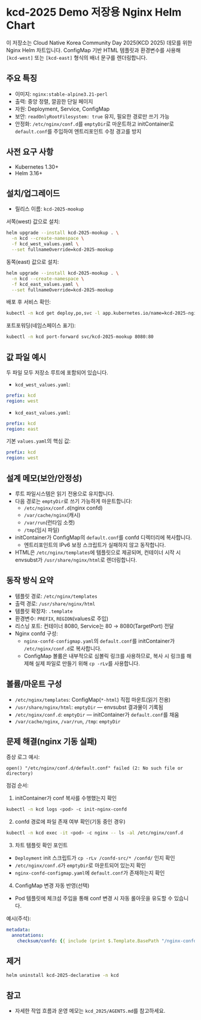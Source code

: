 # kcd-2025 Demo 저장용 Nginx Helm Chart

이 저장소는 Cloud Native Korea Community Day 2025(KCD 2025) 데모를 위한
Nginx Helm 차트입니다. ConfigMap 기반 HTML 템플릿과 환경변수를 사용해
`[kcd-west]` 또는 `[kcd-east]` 형식의 배너 문구를 렌더링합니다.

## 주요 특징

- 이미지: `nginx:stable-alpine3.21-perl`
- 출력: 중앙 정렬, 깔끔한 단일 페이지
- 자원: Deployment, Service, ConfigMap
- 보안: `readOnlyRootFilesystem: true` 유지, 필요한 경로만 쓰기 가능
- 안정화: `/etc/nginx/conf.d`를 `emptyDir`로 마운트하고 initContainer로
  `default.conf`를 주입하여 엔트리포인트 수정 경고를 방지

## 사전 요구 사항

- Kubernetes 1.30+
- Helm 3.16+

## 설치/업그레이드

- 릴리스 이름: `kcd-2025-mookup`

서쪽(west) 값으로 설치:

```bash
helm upgrade --install kcd-2025-mookup . \
  -n kcd --create-namespace \
  -f kcd_west_values.yaml \
  --set fullnameOverride=kcd-2025-mookup
```

동쪽(east) 값으로 설치:

```bash
helm upgrade --install kcd-2025-mookup . \
  -n kcd --create-namespace \
  -f kcd_east_values.yaml \
  --set fullnameOverride=kcd-2025-mookup
```

배포 후 서비스 확인:

```bash
kubectl -n kcd get deploy,po,svc -l app.kubernetes.io/name=kcd-2025-nginx
```

포트포워딩(네임스페이스 표기):

```bash
kubectl -n kcd port-forward svc/kcd-2025-mookup 8080:80
```

## 값 파일 예시

두 파일 모두 저장소 루트에 포함되어 있습니다.

- `kcd_west_values.yaml`:

```yaml
prefix: kcd
region: west
```

- `kcd_east_values.yaml`:

```yaml
prefix: kcd
region: east
```

기본 `values.yaml`의 핵심 값:

```yaml
prefix: kcd
region: west
```

## 설계 메모(보안/안정성)

- 루트 파일시스템은 읽기 전용으로 유지합니다.
- 다음 경로는 `emptyDir`로 쓰기 가능하게 마운트합니다:
  - `/etc/nginx/conf.d`(nginx confd)
  - `/var/cache/nginx`(캐시)
  - `/var/run`(런타임 소켓)
  - `/tmp`(임시 파일)
- initContainer가 ConfigMap의 `default.conf`를 confd 디렉터리에 복사합니다.
  - 엔트리포인트의 IPv6 보정 스크립트가 실패하지 않고 동작합니다.
- HTML은 `/etc/nginx/templates`에 템플릿으로 제공되며, 컨테이너 시작 시
  envsubst가 `/usr/share/nginx/html`로 렌더링합니다.

## 동작 방식 요약

- 템플릿 경로: `/etc/nginx/templates`
- 출력 경로: `/usr/share/nginx/html`
- 템플릿 확장자: `.template`
- 환경변수: `PREFIX`, `REGION`(values로 주입)
- 리스닝 포트: 컨테이너 8080, Service는 80 → 8080(TargetPort) 전달
- Nginx confd 구성:
  - `nginx-confd-configmap.yaml`의 `default.conf`를 initContainer가
    `/etc/nginx/conf.d`로 복사합니다.
  - ConfigMap 볼륨은 내부적으로 심볼릭 링크를 사용하므로, 복사 시 링크를
    해제해 실제 파일로 만들기 위해 `cp -rLv`를 사용합니다.

## 볼륨/마운트 구성

- `/etc/nginx/templates`: ConfigMap(`*-html`) 직접 마운트(읽기 전용)
- `/usr/share/nginx/html`: `emptyDir` — envsubst 결과물이 기록됨
- `/etc/nginx/conf.d`: `emptyDir` — initContainer가 `default.conf`를 채움
- `/var/cache/nginx`, `/var/run`, `/tmp`: `emptyDir`

## 문제 해결(nginx 기동 실패)

증상 로그 예시:

```text
open() "/etc/nginx/conf.d/default.conf" failed (2: No such file or directory)
```

점검 순서:

1) initContainer가 conf 복사를 수행했는지 확인

```bash
kubectl -n kcd logs <pod> -c init-nginx-confd
```

2) confd 경로에 파일 존재 여부 확인(기동 중인 경우)

```bash
kubectl -n kcd exec -it <pod> -c nginx -- ls -al /etc/nginx/conf.d
```

3) 차트 템플릿 확인 포인트

- `Deployment` init 스크립트가 `cp -rLv /confd-src/* /confd/` 인지 확인
- `/etc/nginx/conf.d`가 `emptyDir`로 마운트되어 있는지 확인
- `nginx-confd-configmap.yaml`에 `default.conf`가 존재하는지 확인

4) ConfigMap 변경 자동 반영(선택)

- Pod 템플릿에 체크섬 주입을 통해 conf 변경 시 자동 롤아웃을 유도할 수
  있습니다.

예시(주석):

```yaml
metadata:
  annotations:
    checksum/confd: {{ include (print $.Template.BasePath "/nginx-confd-configmap.yaml") . | sha256sum }}
```

## 제거

```bash
helm uninstall kcd-2025-declarative -n kcd
```

## 참고

- 자세한 작업 흐름과 운영 메모는 `kcd_2025/AGENTS.md`를 참고하세요.
